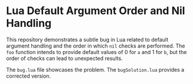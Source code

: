 # Lua Default Argument Order and Nil Handling

This repository demonstrates a subtle bug in Lua related to default argument handling and the order in which `nil` checks are performed.  The `foo` function intends to provide default values of 0 for `a` and 1 for `b`, but the order of checks can lead to unexpected results.

The `bug.lua` file showcases the problem. The `bugSolution.lua` provides a corrected version.